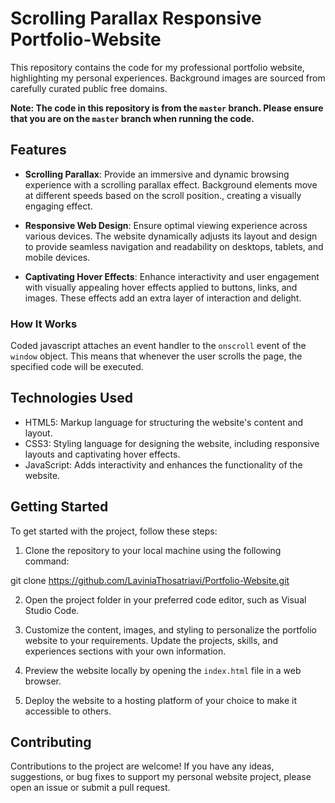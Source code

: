 # Scrolling Parallax Responsive Portfolio-Website

This repository contains the code for my professional portfolio website, highlighting my personal experiences. Background images are sourced from carefully curated public free domains.

**Note: The code in this repository is from the `master` branch. Please ensure that you are on the `master` branch when running the code.**

## Features

- **Scrolling Parallax**: Provide an immersive and dynamic browsing experience with a scrolling parallax effect. Background elements move at different speeds based on the scroll position., creating a visually engaging effect.

- **Responsive Web Design**: Ensure optimal viewing experience across various devices. The website dynamically adjusts its layout and design to provide seamless navigation and readability on desktops, tablets, and mobile devices.

- **Captivating Hover Effects**: Enhance interactivity and user engagement with visually appealing hover effects applied to buttons, links, and images. These effects add an extra layer of interaction and delight.

### How It Works

Coded javascript attaches an event handler to the `onscroll` event of the `window` object. This means that whenever the user scrolls the page, the specified code will be executed.

## Technologies Used

- HTML5: Markup language for structuring the website's content and layout.
- CSS3: Styling language for designing the website, including responsive layouts and captivating hover effects.
- JavaScript: Adds interactivity and enhances the functionality of the website.

## Getting Started

To get started with the project, follow these steps:

1. Clone the repository to your local machine using the following command:
   
git clone https://github.com/LaviniaThosatriavi/Portfolio-Website.git

2. Open the project folder in your preferred code editor, such as Visual Studio Code.

3. Customize the content, images, and styling to personalize the portfolio website to your requirements. Update the projects, skills, and experiences sections with your own information.

4. Preview the website locally by opening the `index.html` file in a web browser.

5. Deploy the website to a hosting platform of your choice to make it accessible to others.

## Contributing

Contributions to the project are welcome! If you have any ideas, suggestions, or bug fixes to support my personal website project, please open an issue or submit a pull request. 
